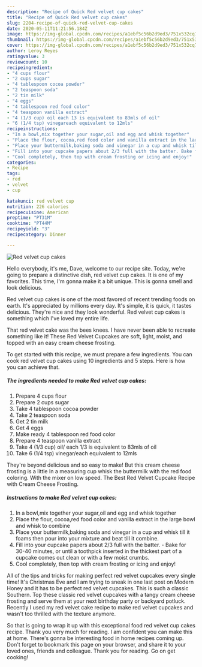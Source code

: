 ```yaml
---
description: "Recipe of Quick Red velvet cup cakes"
title: "Recipe of Quick Red velvet cup cakes"
slug: 2204-recipe-of-quick-red-velvet-cup-cakes
date: 2020-05-11T11:21:56.184Z
image: https://img-global.cpcdn.com/recipes/a1ebf5c56b2d9ed3/751x532cq70/red-velvet-cup-cakes-recipe-main-photo.jpg
thumbnail: https://img-global.cpcdn.com/recipes/a1ebf5c56b2d9ed3/751x532cq70/red-velvet-cup-cakes-recipe-main-photo.jpg
cover: https://img-global.cpcdn.com/recipes/a1ebf5c56b2d9ed3/751x532cq70/red-velvet-cup-cakes-recipe-main-photo.jpg
author: Leroy Reyes
ratingvalue: 3
reviewcount: 10
recipeingredient:
- "4 cups flour"
- "2 cups sugar"
- "4 tablespoon cocoa powder"
- "2 teaspoon soda"
- "2 tin milk"
- "4 eggs"
- "4 tablespoon red food color"
- "4 teaspoon vanilla extract"
- "4 (1/3 cup) oil each 13 is equivalent to 83mls of oil"
- "6 (1/4 tsp) vinegareach equivalent to 12mls"
recipeinstructions:
- "In a bowl,mix together your sugar,oil and egg and whisk together"
- "Place the flour, cocoa,red food color and vanilla extract in the large bowl and whisk to combine"
- "Place your buttermilk,baking soda and vinegar in a cup and whisk till it foams then pour into your mixture and beat till it combine."
- "Fill into your cupcake papers about 2/3 full with the batter. Bake for 30-40 minutes, or until a toothpick inserted in the thickest part of a cupcake comes out clean or with a few moist crumbs."
- "Cool completely, then top with cream frosting or icing and enjoy!"
categories:
- Recipe
tags:
- red
- velvet
- cup

katakunci: red velvet cup 
nutrition: 226 calories
recipecuisine: American
preptime: "PT31M"
cooktime: "PT44M"
recipeyield: "3"
recipecategory: Dinner

---
```



![Red velvet cup cakes](https://img-global.cpcdn.com/recipes/a1ebf5c56b2d9ed3/751x532cq70/red-velvet-cup-cakes-recipe-main-photo.jpg)

Hello everybody, it's me, Dave, welcome to our recipe site. Today, we're going to prepare a distinctive dish, red velvet cup cakes. It is one of my favorites. This time, I'm gonna make it a bit unique. This is gonna smell and look delicious.

Red velvet cup cakes is one of the most favored of recent trending foods on earth. It's appreciated by millions every day. It's simple, it is quick, it tastes delicious. They're nice and they look wonderful. Red velvet cup cakes is something which I've loved my entire life.

That red velvet cake was the bees knees. I have never been able to recreate something like it! These Red Velvet Cupcakes are soft, light, moist, and topped with an easy cream cheese frosting.


To get started with this recipe, we must prepare a few ingredients. You can cook red velvet cup cakes using 10 ingredients and 5 steps. Here is how you can achieve that.

<!--inarticleads1-->

##### The ingredients needed to make Red velvet cup cakes:

1. Prepare 4 cups flour
1. Prepare 2 cups sugar
1. Take 4 tablespoon cocoa powder
1. Take 2 teaspoon soda
1. Get 2 tin milk
1. Get 4 eggs
1. Make ready 4 tablespoon red food color
1. Prepare 4 teaspoon vanilla extract
1. Take 4 (1/3 cup) oil/ each 1/3 is equivalent to 83mls of oil
1. Take 6 (1/4 tsp) vinegar/each equivalent to 12mls


They&#39;re beyond delicious and so easy to make! But this cream cheese frosting is a little In a measuring cup whisk the buttermilk with the red food coloring. With the mixer on low speed. The Best Red Velvet Cupcake Recipe with Cream Cheese Frosting. 

<!--inarticleads2-->

##### Instructions to make Red velvet cup cakes:

1. In a bowl,mix together your sugar,oil and egg and whisk together
1. Place the flour, cocoa,red food color and vanilla extract in the large bowl and whisk to combine
1. Place your buttermilk,baking soda and vinegar in a cup and whisk till it foams then pour into your mixture and beat till it combine.
1. Fill into your cupcake papers about 2/3 full with the batter. - Bake for 30-40 minutes, or until a toothpick inserted in the thickest part of a cupcake comes out clean or with a few moist crumbs.
1. Cool completely, then top with cream frosting or icing and enjoy!


All of the tips and tricks for making perfect red velvet cupcakes every single time! It&#39;s Christmas Eve and I am trying to sneak in one last post on Modern Honey and it has to be perfect red velvet cupcakes. This is such a classic Southern. Top these classic red velvet cupcakes with a tangy cream cheese frosting and serve them at your next birthday party or backyard potluck. Recently I used my red velvet cake recipe to make red velvet cupcakes and wasn&#39;t too thrilled with the texture anymore. 

So that is going to wrap it up with this exceptional food red velvet cup cakes recipe. Thank you very much for reading. I am confident you can make this at home. There's gonna be interesting food in home recipes coming up. Don't forget to bookmark this page on your browser, and share it to your loved ones, friends and colleague. Thank you for reading. Go on get cooking!
